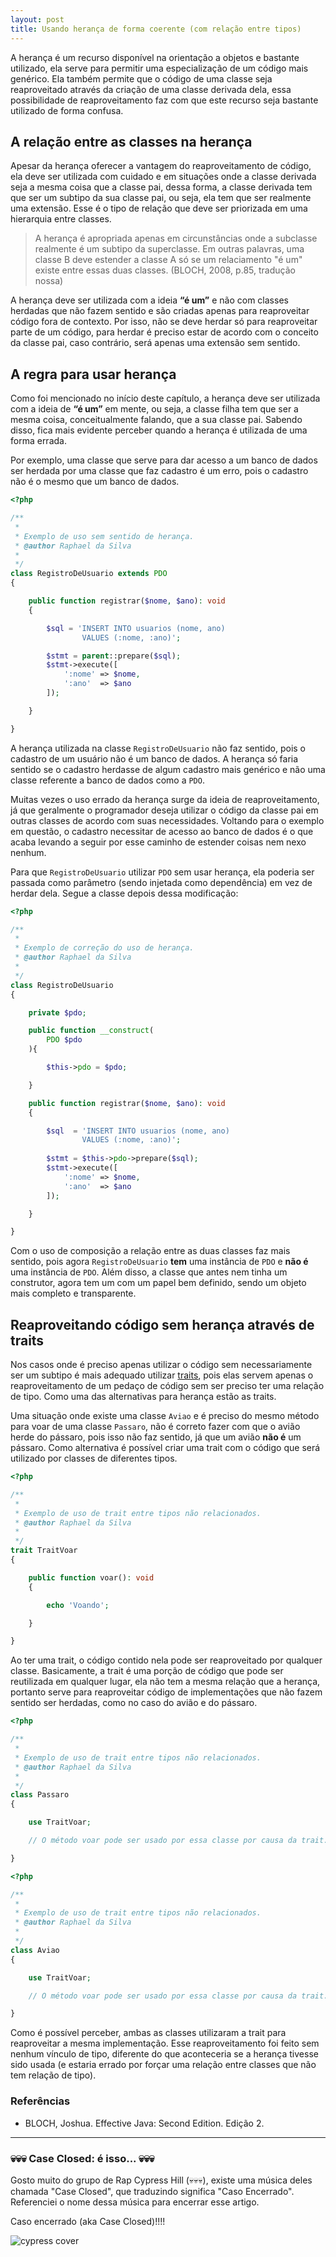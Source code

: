 ```yaml
---
layout: post
title: Usando herança de forma coerente (com relação entre tipos)
---
```


A herança é um recurso disponível na orientação a objetos e bastante utilizado, ela serve para permitir uma especialização de um código mais genérico. Ela também permite que o código de uma classe seja reaproveitado através da criação de uma classe derivada dela, essa possibilidade de reaproveitamento faz com que este recurso seja bastante utilizado de forma confusa.

## A relação entre as classes na herança

Apesar da herança oferecer a vantagem do reaproveitamento de código, ela deve ser utilizada com cuidado e em situações onde a classe derivada seja a mesma coisa que a classe pai, dessa forma, a classe derivada tem que ser um subtipo da sua classe pai, ou seja, ela tem que ser realmente uma extensão. Esse é o tipo de relação que deve ser priorizada em uma hierarquia entre classes.

<!-- Inheritance is appropriate only in circumstances where the subclass really is a subtype of the superclass. In other words, a class B should extend a class A only if an “is-a” relationship exists between the two classes. -->

> A herança é apropriada apenas em circunstâncias onde a subclasse realmente é um subtipo da superclasse. Em outras palavras, uma classe B deve estender a classe A só se um relaciamento "é um" existe entre essas duas classes. (BLOCH, 2008, p.85, tradução nossa)

A herança deve ser utilizada com a ideia **“é um”** e não com classes herdadas que não fazem sentido e são criadas apenas para reaproveitar código fora de contexto. Por isso, não se deve herdar só para reaproveitar parte de um código, para herdar é preciso estar de acordo com o conceito da classe pai, caso contrário, será apenas uma extensão sem sentido.

## A regra para usar herança

Como foi mencionado no início deste capítulo, a herança deve ser utilizada com a ideia de **“é um”** em mente, ou seja, a classe filha tem que ser a mesma coisa, conceitualmente falando, que a sua classe pai. Sabendo disso, fica mais evidente perceber quando a herança é utilizada de uma forma errada.

Por exemplo, uma classe que serve para dar acesso a um banco de dados ser herdada por uma classe que faz cadastro é um erro, pois o cadastro não é o mesmo que um banco de dados. 

```php
<?php

/**
 *
 * Exemplo de uso sem sentido de herança.
 * @author Raphael da Silva
 *
 */
class RegistroDeUsuario extends PDO
{

    public function registrar($nome, $ano): void
    {

        $sql = 'INSERT INTO usuarios (nome, ano) 
                VALUES (:nome, :ano)';

        $stmt = parent::prepare($sql);
        $stmt->execute([
            ':nome' => $nome,
            ':ano'  => $ano
        ]);

    }

}
```

A herança utilizada na classe ```RegistroDeUsuario``` não faz sentido, pois o cadastro de um usuário não é um banco de dados. A herança só faria sentido se o cadastro herdasse de algum cadastro mais genérico e não uma classe referente a banco de dados como a ```PDO```.

Muitas vezes o uso errado da herança surge da ideia de reaproveitamento, já que geralmente o programador deseja utilizar o código da classe pai em outras classes de acordo com suas necessidades. Voltando para o exemplo em questão, o cadastro necessitar de acesso ao banco de dados é o que acaba levando a seguir por esse caminho de estender coisas nem nexo nenhum.

Para que ```RegistroDeUsuario``` utilizar ```PDO``` sem usar herança, ela poderia ser passada como parâmetro (sendo injetada como dependência) em vez de herdar dela. Segue a classe depois dessa modificação:

```php
<?php

/**
 *
 * Exemplo de correção do uso de herança.
 * @author Raphael da Silva
 *
 */
class RegistroDeUsuario
{

    private $pdo;

    public function __construct(
        PDO $pdo
    ){

        $this->pdo = $pdo;

    }

    public function registrar($nome, $ano): void
    {

        $sql  = 'INSERT INTO usuarios (nome, ano) 
                VALUES (:nome, :ano)';
                
        $stmt = $this->pdo->prepare($sql);
        $stmt->execute([
            ':nome' => $nome,
            ':ano'  => $ano
        ]);

    }

}
```

Com o uso de composição a relação entre as duas classes faz mais sentido, pois agora ```RegistroDeUsuario``` **tem** uma instância de ```PDO``` e **não é** uma instância de ```PDO```. Além disso, a classe que antes nem tinha um construtor, agora tem um com um papel bem definido, sendo um objeto mais completo e transparente.

## Reaproveitando código sem herança através de traits

Nos casos onde é preciso apenas utilizar o código sem necessariamente ser um subtipo é mais adequado utilizar [traits](https://raphael-da-silva.github.io/usando-as-traits), pois elas servem apenas o reaproveitamento de um pedaço de código sem ser preciso ter uma relação de tipo. Como uma das alternativas para herança estão as traits.

Uma situação onde existe uma classe ```Aviao``` e é preciso do mesmo método para voar de uma classe ```Passaro```, não é correto fazer com que o avião herde do pássaro, pois isso não faz sentido, já que um avião **não é** um pássaro. Como alternativa é possível criar uma trait com o código que será utilizado por classes de diferentes tipos.

```php
<?php

/**
 *
 * Exemplo de uso de trait entre tipos não relacionados.
 * @author Raphael da Silva
 *
 */
trait TraitVoar
{

    public function voar(): void
    {

        echo 'Voando';

    }

}
```

Ao ter uma trait, o código contido nela pode ser reaproveitado por qualquer classe. Basicamente, a trait é uma porção de código que pode ser reutilizada em qualquer lugar, ela não tem a mesma relação que a herança, portanto serve para reaproveitar código de implementações que não fazem sentido ser herdadas, como no caso do avião e do pássaro.

```php
<?php

/**
 *
 * Exemplo de uso de trait entre tipos não relacionados.
 * @author Raphael da Silva
 *
 */
class Passaro
{

    use TraitVoar;

    // O método voar pode ser usado por essa classe por causa da trait.

}
```

```php
<?php

/**
 *
 * Exemplo de uso de trait entre tipos não relacionados.
 * @author Raphael da Silva
 *
 */
class Aviao
{

    use TraitVoar;

    // O método voar pode ser usado por essa classe por causa da trait.

}
```

Como é possível perceber, ambas as classes utilizaram a trait para reaproveitar a mesma implementação. Esse reaproveitamento foi feito sem nenhum vínculo de tipo, diferente do que aconteceria se a herança tivesse sido usada (e estaria errado por forçar uma relação entre classes que não tem relação de tipo).

### Referências

* BLOCH, Joshua. Effective Java: Second Edition. Edição 2.

***

### 💀💀💀 Case Closed: é isso... 💀💀💀

Gosto muito do grupo de Rap Cypress Hill (💀💀💀), existe uma música deles chamada "Case Closed", que traduzindo significa "Caso Encerrado". Referenciei o nome dessa música para encerrar esse artigo. 

Caso encerrado (aka Case Closed)!!!!

![cypress cover](https://i.scdn.co/image/ab67616d0000b2734e51c518e787896bc8cdb1a5)